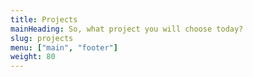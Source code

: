 ```yaml
---
title: Projects
mainHeading: So, what project you will choose today?
slug: projects
menu: ["main", "footer"]
weight: 80
---
```

